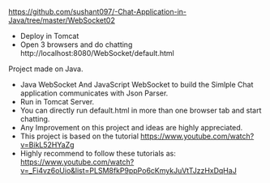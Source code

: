 
https://github.com/sushant097/-Chat-Application-in-Java/tree/master/WebSocket02

- Deploy in Tomcat
- Open 3 browsers and do chatting http://localhost:8080/WebSocket/default.html
 
 
Project made on Java.

- Java WebSocket And JavaScript WebSocket to build the Simlple Chat application communicates with Json Parser.
- Run in Tomcat Server.
- You can directly run default.html in more than one browser tab and start chatting.
- Any Improvement on this project and ideas are highly appreciated.
- This project is based on the tutorial https://www.youtube.com/watch?v=BikL52HYaZg
- Highly recommend to follow these tutorials as: https://www.youtube.com/watch?v=_Fi4vz6oUio&list=PLSM8fkP9ppPo6cKmykJuVtTJzzHxDqHaJ

